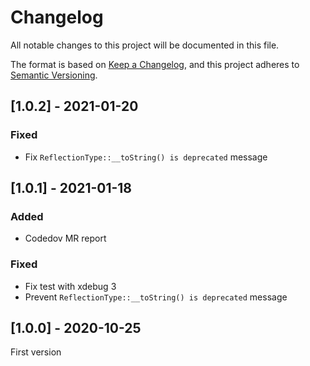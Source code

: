 # Changelog
All notable changes to this project will be documented in this file.

The format is based on [Keep a Changelog](https://keepachangelog.com/en/1.0.0/),
and this project adheres to [Semantic Versioning](https://semver.org/spec/v2.0.0.html).


## [1.0.2] - 2021-01-20

### Fixed
- Fix `ReflectionType::__toString() is deprecated` message


## [1.0.1] - 2021-01-18

### Added
- Codedov MR report

### Fixed
- Fix test with xdebug 3
- Prevent `ReflectionType::__toString() is deprecated` message


## [1.0.0] - 2020-10-25

First version
